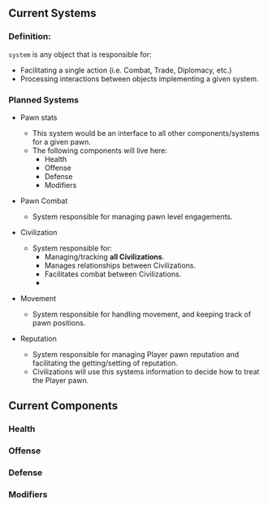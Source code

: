 ## Current Systems
### Definition:
`system` is any object that is responsible for: 
* Facilitating a single action (i.e. Combat, Trade, Diplomacy, etc.) 
* Processing interactions between objects implementing a given system.

### Planned Systems
* Pawn stats
    * This system would be an interface to all other components/systems for a given pawn.
    * The following components will live here:
        * Health
        * Offense
        * Defense
        * Modifiers

* Pawn Combat
    * System responsible for managing pawn level engagements.
* Civilization
    * System responsible for:
        * Managing/tracking **all Civilizations**.
        * Manages relationships between Civilizations.
        * Facilitates combat between Civilizations.
        * 

* Movement
    * System responsible for handling movement, and keeping track of pawn positions.
* Reputation
    * System responsible for managing Player pawn reputation and facilitating the getting/setting of reputation.
    * Civilizations will use this systems information to decide how to treat the Player pawn.

## Current Components

### Health
### Offense
### Defense
### Modifiers